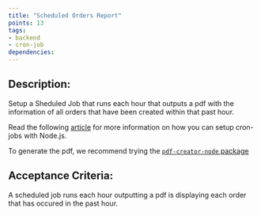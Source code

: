 ```yaml
---
title: "Scheduled Orders Report"
points: 13
tags: 
- backend
- cron-job
dependencies:
---
```


## Description:

Setup a Sheduled Job that runs each hour that outputs a pdf with the information of all orders that have been created within that past hour.

Read the following [article](https://www.digitalocean.com/community/tutorials/nodejs-cron-jobs-by-examples) for more information on how you can setup cron-jobs with Node.js. 

To generate the pdf, we recommend trying the [`pdf-creator-node` package](https://www.npmjs.com/package/pdf-creator-node)


## Acceptance Criteria:

A scheduled job runs each hour outputting a pdf is displaying each order that has occured in the past hour.